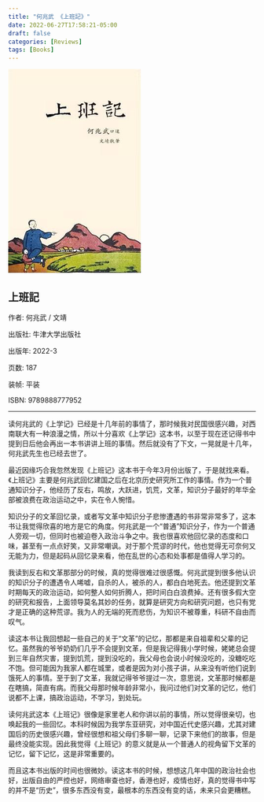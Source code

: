 ```yaml
---
title: "何兆武 《上班記》"
date: 2022-06-27T17:58:21-05:00
draft: false
categories: [Reviews]
tags: [Books]
---
```


![10db77e134-3b04-4112-bce0-d056ffb4a913.jpeg](/images/10db77e134-3b04-4112-bce0-d056ffb4a913.jpeg)

## 上班記

作者: 何兆武 / 文靖

出版社: 牛津大学出版社

出版年: 2022-3

页数: 187

装帧: 平装

ISBN: 9789888777952
<!--more-->
---

读何兆武的《上学记》已经是十几年前的事情了，那时候我对民国很感兴趣，对西南联大有一种浪漫之情，所以十分喜欢《上学记》这本书，以至于现在还记得书中提到日后他会再出一本书讲讲上班的事情。然后就没有了下文，一晃就是十几年，何兆武先生也已经去世了。

最近因缘巧合我忽然发现《上班记》这本书于今年3月份出版了，于是就找来看。《上班记》主要是何兆武回忆建国之后在北京历史研究所工作的事情。作为一个普通知识分子，他经历了反右，鸣放，大跃进，饥荒，文革，知识分子最好的年华全部被浪费在政治运动之中，实在令人惋惜。

知识分子的文革回忆录，或者写文革中知识分子悲惨遭遇的书非常非常多了，这本书让我觉得欣喜的地方是它的角度。何兆武是一个“普通”知识分子，作为一个普通人旁观一切，但同时也被迫卷入政治斗争之中。我也很喜欢他回忆录的态度和口味，甚至有一点点好笑，又非常嘲讽。对于那个荒谬的时代，他也觉得无可奈何又无能为力，但是起码从回忆录来看，他在乱世的心态和处事都是值得人学习的。

我读到反右和文革那部分的时候，真的觉得很难过很感慨。何兆武提到很多他认识的知识分子的遭遇令人唏嘘，自杀的人，被杀的人，都白白地死去。他还提到文革时期每天的政治运动，如何整人如何折腾人，把时间白白浪费掉。还有很多假大空的研究和报告，上面领导莫名其妙的任务，就算是研究方向和研究问题，也只有党才是正确的这种荒谬。我为人的无端的死而悲伤，为知识不被尊重，科研不自由而叹气。

读这本书让我回想起一些自己的关于“文革”的记忆，那都是来自祖辈和父辈的记忆。虽然我的爷爷奶奶们几乎不会提到文革，但是我记得我小学时候，姥姥总会提到三年自然灾害，提到饥荒，提到没吃的，我父母也会说小时候没吃的，没糖吃吃不饱。但可能因为我家人都在城里，或者是因为对小孩子讲，从来没有听他们说到饿死人的事情。至于到了文革，我就记得爷爷提过一次，意思说，文革那时候都是在瞎搞，简直有病。而我父母那时候年龄非常小，我问过他们对文革的记忆，他们说都不上课，搞政治运动，不学习，到处玩。

读何兆武这本《上班记》很像是家里老人和你讲以前的事情，所以觉得很亲切，也唤起我的一些回忆。本科时候因为我学东亚研究，对中国近代史感兴趣，尤其对建国后的历史很感兴趣，曾经很想和祖父母们多聊一聊，记录下来他们的故事，但是最终没能实现。因此我觉得《上班记》的意义就是从一个普通人的视角留下文革的记忆，留下记忆，这是非常重要的。

而且这本书出版的时间也很微妙。读这本书的时候，想想这几年中国的政治社会也好，出版自由的严控也好，网络审查也好，香港也好，疫情也好，真的觉得书中写的并不是“历史”，很多东西没有变，最根本的东西没有变的话，未来只会更糟糕。